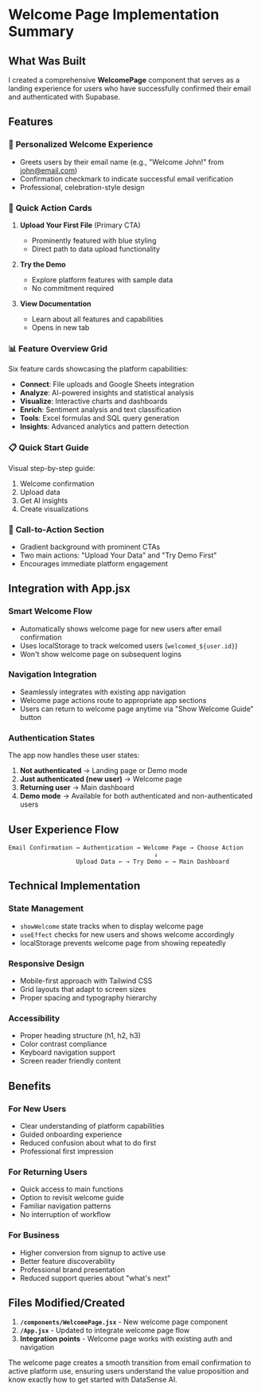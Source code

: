 # Welcome Page Implementation Summary

## What Was Built

I created a comprehensive **WelcomePage** component that serves as a landing experience for users who have successfully confirmed their email and authenticated with Supabase.

## Features

### 🎉 **Personalized Welcome Experience**
- Greets users by their email name (e.g., "Welcome John!" from john@email.com)
- Confirmation checkmark to indicate successful email verification
- Professional, celebration-style design

### 🚀 **Quick Action Cards**
1. **Upload Your First File** (Primary CTA)
   - Prominently featured with blue styling
   - Direct path to data upload functionality
   
2. **Try the Demo**
   - Explore platform features with sample data
   - No commitment required
   
3. **View Documentation**
   - Learn about all features and capabilities
   - Opens in new tab

### 📊 **Feature Overview Grid**
Six feature cards showcasing the platform capabilities:
- **Connect**: File uploads and Google Sheets integration
- **Analyze**: AI-powered insights and statistical analysis  
- **Visualize**: Interactive charts and dashboards
- **Enrich**: Sentiment analysis and text classification
- **Tools**: Excel formulas and SQL query generation
- **Insights**: Advanced analytics and pattern detection

### 📋 **Quick Start Guide**
Visual step-by-step guide:
1. Welcome confirmation
2. Upload data
3. Get AI insights
4. Create visualizations

### 🎯 **Call-to-Action Section**
- Gradient background with prominent CTAs
- Two main actions: "Upload Your Data" and "Try Demo First"
- Encourages immediate platform engagement

## Integration with App.jsx

### **Smart Welcome Flow**
- Automatically shows welcome page for new users after email confirmation
- Uses localStorage to track welcomed users (`welcomed_${user.id}`)
- Won't show welcome page on subsequent logins

### **Navigation Integration**
- Seamlessly integrates with existing app navigation
- Welcome page actions route to appropriate app sections
- Users can return to welcome page anytime via "Show Welcome Guide" button

### **Authentication States**
The app now handles these user states:
1. **Not authenticated** → Landing page or Demo mode
2. **Just authenticated (new user)** → Welcome page
3. **Returning user** → Main dashboard
4. **Demo mode** → Available for both authenticated and non-authenticated users

## User Experience Flow

```
Email Confirmation → Authentication → Welcome Page → Choose Action
                                         ↓
                   Upload Data ← → Try Demo ← → Main Dashboard
```

## Technical Implementation

### **State Management**
- `showWelcome` state tracks when to display welcome page
- `useEffect` checks for new users and shows welcome accordingly
- localStorage prevents welcome page from showing repeatedly

### **Responsive Design**
- Mobile-first approach with Tailwind CSS
- Grid layouts that adapt to screen sizes
- Proper spacing and typography hierarchy

### **Accessibility**
- Proper heading structure (h1, h2, h3)
- Color contrast compliance
- Keyboard navigation support
- Screen reader friendly content

## Benefits

### **For New Users**
- Clear understanding of platform capabilities
- Guided onboarding experience
- Reduced confusion about what to do first
- Professional first impression

### **For Returning Users**
- Quick access to main functions
- Option to revisit welcome guide
- Familiar navigation patterns
- No interruption of workflow

### **For Business**
- Higher conversion from signup to active use
- Better feature discoverability
- Professional brand presentation
- Reduced support queries about "what's next"

## Files Modified/Created

1. **`/components/WelcomePage.jsx`** - New welcome page component
2. **`/App.jsx`** - Updated to integrate welcome page flow
3. **Integration points** - Welcome page works with existing auth and navigation

The welcome page creates a smooth transition from email confirmation to active platform use, ensuring users understand the value proposition and know exactly how to get started with DataSense AI.

